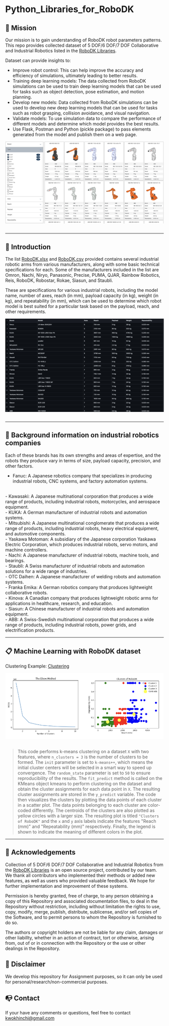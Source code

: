 # Python_Libraries_for_RoboDK


## 📍 Mission
Our mission is to gain understanding of RoboDK robot parameters patterns. This repo provides collected dataset of 5 DOF/6 DOF/7 DOF Collaborative and Industrial Robotics listed in the [RoboDK Libraries](https://robodk.com/library). 

Dataset can provide insights to:
- Improve robot control: This can help improve the accuracy and efficiency of simulations, ultimately leading to better results.
- Training deep learning models: The data collected from RoboDK simulations can be used to train deep learning models that can be used for tasks such as object detection, pose estimation, and motion planning.
- Develop new models: Data collected from RoboDK simulations can be used to develop new deep learning models that can be used for tasks such as robot grasping, collision avoidance, and visual navigation.
- Validate models: To use simulation data to compare the performance of different models and determine which model provides the best results.
- Use Flask, Postman and Python (pickle package) to pass elements generated from the model and publish them on a web page.


<div align="center"><img src="https://github.com/HaleyKwok/Python_Libraries_for_RoboDK/blob/main/RoboDK.png" align="center" />
</div> 
<br>

--- 

## 🔆 Introduction

The list [RoboDK.xlsx](https://github.com/HaleyKwok/Python_Libraries_for_RoboDK/blob/main/RoboDK.xlsx) and [RoboDK.csv](https://github.com/HaleyKwok/Python_Libraries_for_RoboDK/blob/main/RoboDK.csv) provided contains several industrial robotic arms from various manufacturers, along with some basic technical specifications for each. Some of the manufacturers included in the list are Omron, Nachi, Niryo, Panasonic, Precise, PUMA, QJAR, Rainbow Robotics, Reis, RoboDK, Robostar, Rokae, Siasun, and Staubli.

These are specifications for various industrial robots, including the model name, number of axes, reach (in mm), payload capacity (in kg), weight (in kg), and repeatability (in mm), which can be used to determine which robot model is best suited for a particular task based on the payload, reach, and other requirements.


<div align="center"><img src="https://github.com/HaleyKwok/Python_Libraries_for_RoboDK/blob/main/RoboDKdataset.png" align="center" />
</div> 
<br>


---

## 📝 Background information on industrial robotics companies

Each of these brands has its own strengths and areas of expertise, and the robots they produce vary in terms of size, payload capacity, precision, and other factors.
<br>
- Fanuc: A Japanese robotics company that specializes in producing industrial robots, CNC systems, and factory automation systems.
<br>
- Kawasaki: A Japanese multinational corporation that produces a wide range of products, including industrial robots, motorcycles, and aerospace equipment.
<br>
- KUKA: A German manufacturer of industrial robots and automation systems.
<br>
- Mitsubishi: A Japanese multinational conglomerate that produces a wide range of products, including industrial robots, heavy electrical equipment, and automotive components.
<br>
- Yaskawa Motoman: A subsidiary of the Japanese corporation Yaskawa Electric Corporation, which produces industrial robots, servo motors, and machine controllers.
<br>
- Nachi: A Japanese manufacturer of industrial robots, machine tools, and bearings.
<br>
- Staubli: A Swiss manufacturer of industrial robots and automation solutions for a wide range of industries.
<br>
- OTC Daihen: A Japanese manufacturer of welding robots and automation systems.
<br>
- Franka Emika: A German robotics company that produces lightweight collaborative robots.
<br>
- Kinova: A Canadian company that produces lightweight robotic arms for applications in healthcare, research, and education.
<br>
- Siasun: A Chinese manufacturer of industrial robots and automation equipment.
<br>
- ABB: A Swiss-Swedish multinational corporation that produces a wide range of products, including industrial robots, power grids, and electrification products.
<br>

---
## 📋 Machine Learning with RoboDK dataset

Clustering Example: [Clustering](https://github.com/HaleyKwok/Python_Libraries_for_RoboDK/blob/main/Clustering.ipynb)

<div align="center"><img src="https://github.com/HaleyKwok/Python_Libraries_for_RoboDK/blob/main/Clustering.png" align="center" />
</div> 
<br>


> This code performs k-means clustering on a dataset `X` with two features, where `n_clusters = 3` is the number of clusters to be formed. The `init` parameter is set to `k-means++`, which means the initial cluster centers will be selected in a smart way to speed up convergence. The `random_state` parameter is set to `50` to ensure reproducibility of the results. The `fit_predict` method is called on the KMeans object kmeans to perform clustering on the dataset and obtain the cluster assignments for each data point in `X`. The resulting cluster assignments are stored in the `y_predict` variable. The code then visualizes the clusters by plotting the data points of each cluster in a scatter plot. The data points belonging to each cluster are color-coded differently. The centroids of the clusters are also plotted as yellow circles with a larger size. The resulting plot is titled `"Clusters of RoboDK"` and the `x` and `y` axis labels indicate the features "Reach (mm)" and "Repeatability (mm)" respectively. Finally, the legend is shown to indicate the meaning of different colors in the plot.

---

## 📖 Acknowledgements
Collection of 5 DOF/6 DOF/7 DOF Collaborative and Industrial Robotics from the [RoboDK Libraries](https://robodk.com/library) is an open source project, contributed by our team. We thank all contributors who implemented their methods or added new features, as well as users who provided valuable feedback. We hope for further implementation and improvement of these systems.

Permission is hereby granted, free of charge, to any person obtaining a copy of this Repository and associated documentation files, to deal in the Repository without restriction, including without limitation the rights to use, copy, modify, merge, publish, distribute, sublicense, and/or sell copies of the Software, and to permit persons to whom the Repository is furnished to do so.

The authors or copyright holders are not be liable for any claim, damages or other liabillty, whether in an action of contract, tort or otherwise, arising from, out of or in connection with the Repository or the use or other dealings in the Repository.


## 📢 Disclaimer
We develop this repository for Assignment purposes, so it can only be used for personal/research/non-commercial purposes.


## 📭 Contact
If your have any comments or questions, feel free to contact kwokhinchi@gmail.com 




